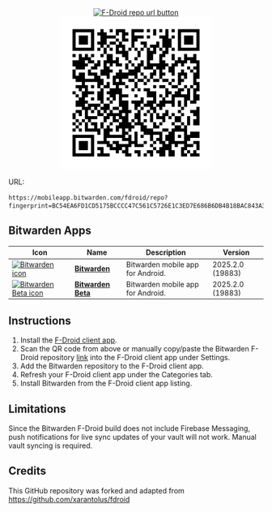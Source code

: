<p align="center">
    <a href="https://mobileapp.bitwarden.com/fdroid/repo?fingerprint=BC54EA6FD1CD5175BCCCC47C561C5726E1C3ED7E686B6DB4B18BAC843A3EFE6C">
        <img src="fdroid/btn.png" alt="F-Droid repo url button" width="323" height="125"/>
    </a>
    <br>
    <a href="https://mobileapp.bitwarden.com/fdroid/repo?fingerprint=BC54EA6FD1CD5175BCCCC47C561C5726E1C3ED7E686B6DB4B18BAC843A3EFE6C">
        <img src="fdroid/repo/index.png?raw=true" alt="F-Droid repo QR code" width="300" height="300"/>
    </a>
</p>

URL:
```
https://mobileapp.bitwarden.com/fdroid/repo?fingerprint=BC54EA6FD1CD5175BCCCC47C561C5726E1C3ED7E686B6DB4B18BAC843A3EFE6C
```

## Bitwarden Apps

<!-- This table is auto-generated. Do not edit -->
| Icon | Name | Description | Version |
| --- | --- | --- | --- |
| <a href="https://github.com/bitwarden/android"><img src="fdroid/repo/com.x8bit.bitwarden/en-US/icon.png" alt="Bitwarden icon" width="36px" height="36px"></a> | [**Bitwarden**](https://github.com/bitwarden/android) | Bitwarden mobile app for Android. | 2025.2.0 (19883) |
| <a href="https://github.com/bitwarden/android"><img src="fdroid/repo/com.x8bit.bitwarden.beta/en-US/icon.png" alt="Bitwarden Beta icon" width="36px" height="36px"></a> | [**Bitwarden Beta**](https://github.com/bitwarden/android) | Bitwarden mobile app for Android. | 2025.2.0 (19883) |
<!-- end apps table -->

## Instructions

1. Install the [F-Droid client app](https://f-droid.org/).
2. Scan the QR code from above or manually copy/paste the Bitwarden F-Droid repository [link](https://mobileapp.bitwarden.com/fdroid/repo?fingerprint=BC54EA6FD1CD5175BCCCC47C561C5726E1C3ED7E686B6DB4B18BAC843A3EFE6C) into the F-Droid client app under Settings.
3. Add the Bitwarden repository to the F-Droid client app.
4. Refresh your F-Droid client app under the Categories tab.
5. Install Bitwarden from the F-Droid client app listing.

## Limitations

Since the Bitwarden F-Droid build does not include Firebase Messaging, push notifications for live sync updates of your vault will not work. Manual vault syncing is required.

## Credits

This GitHub repository was forked and adapted from https://github.com/xarantolus/fdroid

